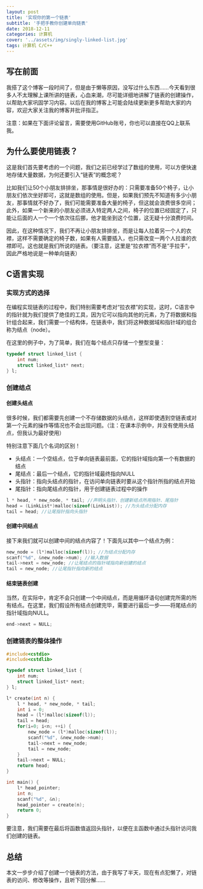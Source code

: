 ```yaml
---
layout: post
title: '实现你的第一个链表'
subtitle: '手把手教你创建单向链表'
date: 2018-12-11
categories: 计算机
cover: '../assets/img/singly-linked-list.jpg'
tags: 计算机 C/C++
---
```


## 写在前面

我搭了这个博客一段时间了，但是由于懒等原因，没写过什么东西……今天看到很多人不太理解上课所讲的链表，心血来潮，尽可能详细地讲解了链表的创建操作，以帮助大家巩固学习内容。以后在我的博客上可能会陆续更新更多帮助大家的内容，欢迎大家关注我的博客并批评指正。

注意：如果在下面评论留言，需要使用GitHub账号，你也可以直接在QQ上联系我。

## 为什么要使用链表？

这是我们首先要考虑的一个问题，我们之前已经学过了数组的使用，可以方便快速地存储大量数据，为何还要引入“链表”的概念呢？

比如我们让50个小朋友排排坐，那事情是很好办的：只需要准备50个椅子，让小朋友们依次坐好即可，这就是数组的使用。但是，如果我们预先不知道有多少小朋友，那事情就不好办了，我们可能需要准备大量的椅子，但这就会浪费很多空间；此外，如果一个新来的小朋友必须进入特定两人之间，椅子的位置已经固定了，只能让后面的人一个一个依次往后挪，他才能坐到这个位置，这无疑十分浪费时间。

因此，在这种情况下，我们不再让小朋友排排坐，而是让每人拉着另一个人的衣襟，这样不需要确定的椅子数，如果有人需要插入，也只需改变一两个人拉谁的衣襟即可。这也就是我们所说的链表。（要注意，这里是“拉衣襟”而不是“手拉手”，因此严格地说是一种单向链表）

## C语言实现

### 实现方式的选择

在编程实现链表的过程中，我们特别需要考虑对“拉衣襟”的实现，这时，C语言中的指针就为我们提供了绝佳的工具，因为它可以指向其他的元素，为了将数据和指针组合起来，我们需要一个结构体，在链表中，我们将这种数据域和指针域的组合称为结点（node）。

在这里的例子中，为了简单，我们在每个结点只存储一个整型变量：

```C++
typedef struct linked_list {
    int num;
    struct linked_list* next;
} l;
```

### 创建结点

#### 创建头结点

很多时候，我们都需要先创建一个不存储数据的头结点，这样即使遇到空链表或对第一个元素的操作等情况也不会出现问题。（注：在课本示例中，并没有使用头结点，但我认为最好使用）

特别注意下面几个名词的区别！

-   头结点：一个空结点，位于单向链表最前面，它的指针域指向第一个有数据的结点
-   尾结点：最后一个结点，它的指针域最终指向NULL
-   头指针：指向头结点的指针，在访问单向链表时要从这个指针所指的结点开始
-   尾指针：指向尾结点的指针，用于创建链表过程中的操作

```C++
l * head, * new_node, * tail; //声明头指针、创建新结点所用指针、尾指针
head = (LinkList*)malloc(sizeof(LinkList)); //为头结点分配内存
tail = head; //让尾指针指向头指针
```

#### 创建中间结点

接下来我们就可以创建中间的结点内容了！下面先以其中一个结点为例：

```C++
new_node = (l*)malloc(sizeof(l)); //为结点分配内存
scanf("%d", &new_node->num); //输入数据
tail->next = new_node; //让尾结点的指针域指向新创建的结点
tail = new_node; //让尾指针指向新的结点
```

#### 结束链表创建

当然，在实际中，肯定不会只创建一个中间结点，而是用循环语句创建完所需的所有结点。在这里，我们假设所有结点创建完毕，需要进行最后一步——将尾结点的指针域指向NULL。

```C
end->next = NULL;
```

### 创建链表的整体操作

```C++
#include<cstdio>
#include<cstdlib>

typedef struct linked_list {
    int num;
    struct linked_list* next;
} l;

l* create(int n) {
    l * head, * new_node, * tail;
    int i = 0;
    head = (l*)malloc(sizeof(l));
    tail = head;
    for(i=0; i<n; ++i) {
        new_node = (l*)malloc(sizeof(l));
        scanf("%d", &new_node->num);
        tail->next = new_node;
        tail = new_node;
    }
    tail->next = NULL;
    return head;
}

int main() {
    l* head_pointer;
    int n;
    scanf("%d", &n);
    head_pointer = create(n);
    return 0;
}
```

要注意，我们需要在最后将函数值返回头指针，以便在主函数中通过头指针访问我们创建的链表。

## 总结

本文一步步介绍了创建一个链表的方法，由于我写了半天，现在有点犯懒了，对链表的访问、修改等操作，且听下回分解……
